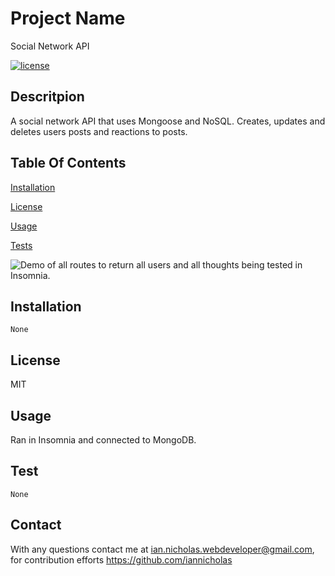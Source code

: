 
  # Project Name
  Social Network API

  [![license](https://img.shields.io/badge/License-MIT-yellow.svg)](https://opensource.org/licenses/MIT)
  
  ## Descritpion
  A social network API that uses Mongoose and NoSQL. Creates, updates and deletes users posts and reactions to posts.

  ## Table Of Contents
  [Installation](#installation)

  [License](#license)

  [Usage](#usage)

  [Tests](#test)

  ![Demo of all routes to return all users and all thoughts being tested in Insomnia.](./assets/socialnetwork.gif)
  ## Installation

  ~~~
  None
  ~~~

  ## License
  MIT

  ## Usage
  Ran in Insomnia and connected to MongoDB.
  
  ## Test
  ~~~
  None
  ~~~

  ## Contact
  With any questions contact me at <ian.nicholas.webdeveloper@gmail.com>, for contribution efforts <https://github.com/iannicholas>
  